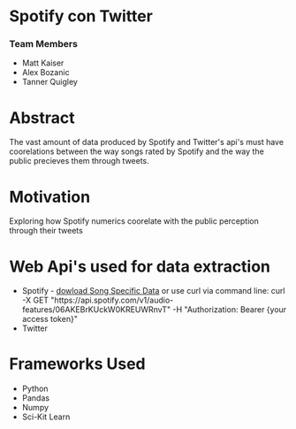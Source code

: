 <h1>Spotify con Twitter</h1>
<h3>Team Members</h3>
<ul>
  <li>Matt Kaiser</li>
  <li>Alex Bozanic</li>
  <li>Tanner Quigley</li>
 </ul>
 
 <h1>Abstract</h1>
<p>The vast amount of data produced by Spotify and Twitter's api's must have coorelations between the way songs rated by Spotify and the way the public precieves them through tweets.
</p>

<h1>Motivation</h1>
<p>Exploring how Spotify numerics coorelate with the public perception through their tweets
</p>

<h1>Web Api's used for data extraction</h1>
<ul>
  <li>Spotify - <a href="https://developer.spotify.com/web-api/console/get-audio-features-track/">dowload Song Specific Data</a> or  use curl via command line: curl -X GET "https://api.spotify.com/v1/audio-features/06AKEBrKUckW0KREUWRnvT" -H "Authorization: Bearer {your access token}"</li>
  <li>Twitter</li>
</ul>
<h1>Frameworks Used</h1>
<ul>
  <li>Python</li>
  <li>Pandas</li>
  <li>Numpy</li>
  <li>Sci-Kit Learn</li>
 </ul>
 
